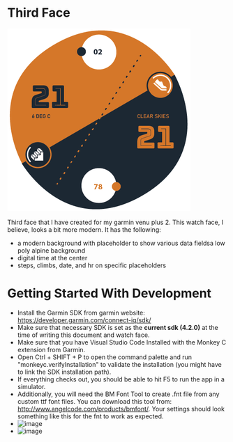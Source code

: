 # Third Face
![image](https://github.com/sudarsanyes/thirdface/blob/main/graphical%20resources/Showcase.png)

Third face that I have created for my garmin venu plus 2. This watch face, I believe, looks a bit more modern. It has the following: 

- a modern background with placeholder to show various data fieldsa low poly alpine background
- digital time at the center
- steps, climbs, date, and hr on specific placeholders

# Getting Started With Development
- Install the Garmin SDK from garmin website: https://developer.garmin.com/connect-iq/sdk/
- Make sure that necessary SDK is set as the **current sdk (4.2.0)** at the time of writing this document and watch face.  
- Make sure that you have Visual Studio Code Installed with the Monkey C extension from Garmin.
- Open Ctrl + SHIFT + P to open the command palette and run "monkeyc.verifyInstallation" to validate the installation (you might have to link the SDK installation path).
- If everything checks out, you should be able to hit F5 to run the app in a simulator.
- Additionally, you will need the BM Font Tool to create .fnt file from any custom ttf font files. You can download this tool from: http://www.angelcode.com/products/bmfont/. Your settings should look something like this for the fnt to work as expected.
- ![image](https://github.com/sudarsanyes/secondface/assets/25566/5ca91365-f8e4-4caf-8271-c564178de35d)
- ![image](https://github.com/sudarsanyes/secondface/assets/25566/924a3d3d-5984-4197-a478-17aff846b3b0)

